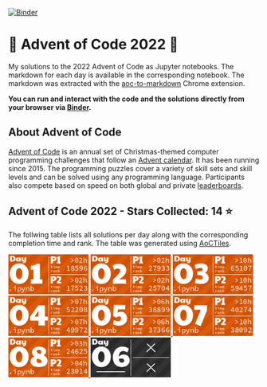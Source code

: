 [![Binder](https://mybinder.org/badge_logo.svg)](https://mybinder.org/v2/gh/markusschanta/advent-of-code-2022/HEAD)

# 🎄 Advent of Code 2022 🎄

My solutions to the 2022 Advent of Code as Jupyter notebooks. The markdown for each day is available in the corresponding notebook. The markdown was extracted with the [aoc-to-markdown](https://github.com/kfarnung/aoc-to-markdown) Chrome extension.

**You can run and interact with the code and the solutions directly from your browser via [Binder](https://mybinder.org/v2/gh/markusschanta/advent-of-code-2022/HEAD).**

## About Advent of Code

[Advent of Code](https://adventofcode.com/) is an annual set of Christmas-themed computer programming challenges that follow an [Advent calendar](https://en.wikipedia.org/wiki/Advent_calendar). It has been running since 2015. The programming puzzles cover a variety of skill sets and skill levels and can be solved using any programming language. Participants also compete based on speed on both global and private [leaderboards](https://adventofcode.com/2022/leaderboard).

<!-- AOC TILES BEGIN -->
<h2>
  Advent of Code 2022 - Stars Collected: 14 ⭐
</h2>
<p>
  The follwing table lists all solutions per day along with the corresponding completion time and rank. The table was generated using <a href="https://github.com/LiquidFun/adventofcode/tree/main/AoCTiles">AoCTiles</a>.
</p>
<a href="2022/01/day.01.ipynb">
  <img src="assets/media/2022/01.png" width="161px">
</a>
<a href="2022/02/day.02.ipynb">
  <img src="assets/media/2022/02.png" width="161px">
</a>
<a href="2022/03/day.03.ipynb">
  <img src="assets/media/2022/03.png" width="161px">
</a>
<a href="2022/04/day.04.ipynb">
  <img src="assets/media/2022/04.png" width="161px">
</a>
<a href="2022/05/day.05.ipynb">
  <img src="assets/media/2022/05.png" width="161px">
</a>
<a href="2022/07/day.07.ipynb">
  <img src="assets/media/2022/07.png" width="161px">
</a>
<a href="2022/08/day.08.ipynb">
  <img src="assets/media/2022/08.png" width="161px">
</a>
<a href="None">
  <img src="assets/media/2022/06.png" width="161px">
</a>
<!-- AOC TILES END -->

